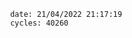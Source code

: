

                date: 21/04/2022 21:17:19
                cycles: 40260

                         